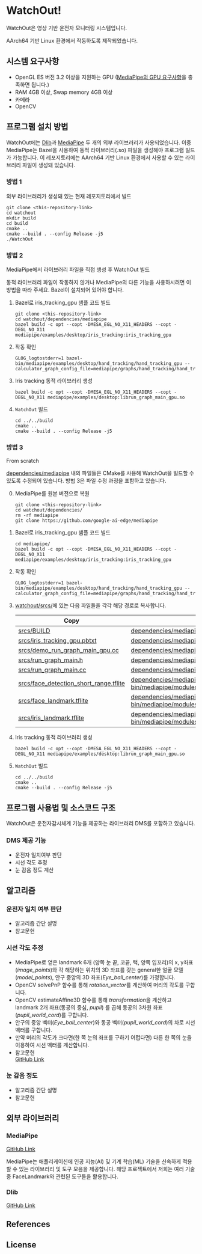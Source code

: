 # WatchOut!

WatchOut은 영상 기반 운전자 모니터링 시스템입니다. 

AArch64 기반 Linux 환경에서 작동하도록 제작되었습니다.


## 시스템 요구사항
* OpenGL ES 버전 3.2 이상을 지원하는 GPU ([MediaPipe의 GPU 요구사항](https://ai.google.dev/edge/mediapipe/framework/getting_started/gpu_support)을 충족하면 됩니다.)
* RAM 4GB 이상, Swap memory 4GB 이상
* 카메라
* OpenCV


## 프로그램 설치 방법
WatchOut에는 [Dlib](http://dlib.net/)과 [MediaPipe](https://ai.google.dev/edge/mediapipe/solutions/guide) 두 개의 외부 라이브러리가 사용되었습니다. 이중 MediaPipe는 Bazel을 사용하여 동적 라이브러리(.so) 파일을 생성해야 프로그램 빌드가 가능합니다. 이 레포지토리에는 AArch64 기반 Linux 환경에서 사용할 수 있는 라이브러리 파일이 생성돼 있습니다.

### 방법 1
외부 라이브러리가 생성돼 있는 현재 레포지토리에서 빌드

```
git clone <this-repository-link>
cd watchout
mkdir build
cd build
cmake ..
cmake --build . --config Release -j5
./WatchOut
```

### 방법 2
MediaPipe에서 라이브러리 파일을 직접 생성 후 WatchOut 빌드

동적 라이브러리 파일이 작동하지 않거나 MediaPipe의 다른 기능을 사용하시려면 이 방법을 따라 주세요. Bazel이 설치되어 있어야 합니다.

1. Bazel로 iris_tracking_gpu 샘플 코드 빌드
	```
	git clone <this-repository-link>
	cd watchout/dependencies/mediapipe
	bazel build -c opt --copt -DMESA_EGL_NO_X11_HEADERS --copt -DEGL_NO_X11 mediapipe/examples/desktop/iris_tracking:iris_tracking_gpu
	```

2. 작동 확인
	```
	GLOG_logtostderr=1 bazel-bin/mediapipe/examples/desktop/hand_tracking/hand_tracking_gpu --calculator_graph_config_file=mediapipe/graphs/hand_tracking/hand_tracking_desktop_live_gpu.pbtxt
	```

3. Iris tracking 동적 라이브러리 생성
	```
	bazel build -c opt --copt -DMESA_EGL_NO_X11_HEADERS --copt -DEGL_NO_X11 mediapipe/examples/desktop:librun_graph_main_gpu.so
	```

4. `WatchOut` 빌드
	```
	cd ../../build
	cmake ..
	cmake --build . --config Release -j5
	```

### 방법 3
From scratch

[dependencies/mediapipe](./dependencies/mediapipe) 내의 파일들은 CMake를 사용해 WatchOut을 빌드할 수 있도록 수정되어 있습니다. 방법 3은 파일 수정 과정을 포함하고 있습니다.

0. MediaPipe를 원본 버전으로 복원
	```
	git clone <this-repository-link>
	cd watchout/dependencies/
	rm -rf mediapipe
	git clone https://github.com/google-ai-edge/mediapipe
	```

1. Bazel로 iris_tracking_gpu 샘플 코드 빌드
	```
	cd mediapipe/
	bazel build -c opt --copt -DMESA_EGL_NO_X11_HEADERS --copt -DEGL_NO_X11 mediapipe/examples/desktop/iris_tracking:iris_tracking_gpu
	```

2. 작동 확인
	```
	GLOG_logtostderr=1 bazel-bin/mediapipe/examples/desktop/hand_tracking/hand_tracking_gpu --calculator_graph_config_file=mediapipe/graphs/hand_tracking/hand_tracking_desktop_live_gpu.pbtxt
	```

3. [watchout/srcs/](srcs/)에 있는 다음 파일들을 각각 해당 경로로 복사합니다.

	| Copy | Paste |
	|-|-|
	| [srcs/BUILD](srcs/BUILD) | [dependencies/mediapipe/mediapipe/examples/desktop/BUILD](dependencies/mediapipe/mediapipe/examples/desktop/BUILD) |
	| [srcs/iris_tracking_gpu.pbtxt](srcs/iris_tracking_gpu.pbtxt) | [dependencies/mediapipe/mediapipe/graphs/iris_tracking/iris_tracking_gpu.pbtxt](dependencies/mediapipe/mediapipe/graphs/iris_tracking/iris_tracking_gpu.pbtxt) |
	| [srcs/demo_run_graph_main_gpu.cc](srcs/demo_run_graph_main_gpu.cc) | [dependencies/mediapipe/mediapipe/examples/desktop/demo_run_main_gpu.cc](dependencies/mediapipe/mediapipe/examples/desktop/demo_run_main_gpu.cc) |
	| [srcs/run_graph_main.h](srcs/run_graph_main.h)| [dependencies/mediapipe/mediapipe/examples/desktop/run_graph_main.h](dependencies/mediapipe/mediapipe/examples/desktop/run_graph_main.h) |
	| [srcs/run_graph_main.cc](srcs/run_graph_main.cc)| [dependencies/mediapipe/mediapipe/examples/desktop/run_graph_main.cc](dependencies/mediapipe/mediapipe/examples/desktop/run_graph_main.cc) |
	| [srcs/face_detection_short_range.tflite](srcs/face_detection_short_range.tflite) | [dependencies/mediapipe/mediapipe/bazel-bin/mediapipe/modules/face_detection/face_detection_short_range.tflite](dependencies/mediapipe/mediapipe/bazel-bin/mediapipe/modules/face_detection/face_detection_short_range.tflite) |
	| [srcs/face_landmark.tflite](srcs/face_landmark.tflite) | [dependencies/mediapipe/mediapipe/bazel-bin/mediapipe/modules/face_detection/face_landmark.tflite](dependencies/mediapipe/mediapipe/bazel-bin/mediapipe/modules/face_detection/face_landmark.tflite) |
	| [srcs/iris_landmark.tflite](srcs/iris_landmark.tflite) | [dependencies/mediapipe/mediapipe/bazel-bin/mediapipe/modules/face_detection/iris_landmark.tflite](dependencies/mediapipe/mediapipe/bazel-bin/mediapipe/modules/face_detection/iris_landmark.tflite) |

4. Iris tracking 동적 라이브러리 생성
	```
	bazel build -c opt --copt -DMESA_EGL_NO_X11_HEADERS --copt -DEGL_NO_X11 mediapipe/examples/desktop:librun_graph_main_gpu.so
	```

5. `WatchOut` 빌드
	```
	cd ../../build
	cmake ..
	cmake --build . --config Release -j5
	```


## 프로그램 사용법 및 소스코드 구조
WatchOut은 운전자감시체계 기능을 제공하는 라이브러리 DMS를 포함하고 있습니다.

### DMS 제공 기능
* 운전자 일치여부 판단
* 시선 각도 추정
* 눈 감음 정도 계산


## 알고리즘

### 운전자 일치 여부 판단
* 알고리즘 간단 설명
* 참고문헌

### 시선 각도 추정
* MediaPipe로 얻은 landmark 6개 (양쪽 눈 끝, 코끝, 턱, 양쪽 입꼬리)의 x, y좌표(*image_points*)와 각 해당하는 위치의 3D 좌표를 갖는 general한 얼굴 모델(*model_points*), 안구 중앙의 3D 좌표(*Eye_ball_center*)를 가정합니다.
* OpenCV solvePnP 함수를 통해 *rotation_vector*를 계산하여 머리의 각도를 구합니다. 
* OpenCV estimateAffine3D 함수를 통해 *transformation*을 계산하고 landmark 2개 좌표(동공의 중심, *pupil*) 를 곱해 동공의 3차원 좌표(*pupil_world_cord*)를 구합니다.
* 안구의 중앙 벡터(*Eye_ball_center*)와 동공 벡터(*pupil_world_cord*)의 차로 시선 벡터를 구합니다. 
* 만약 머리의 각도가 크다면(한 쪽 눈의 좌표를 구하기 어렵다면) 다른 한 쪽의 눈을 이용하여 시선 벡터를 계산합니다.  
* 참고문헌
  <br/>[GitHub Link](https://github.com/amitt1236/Gaze_estimation?source=post_page-----570d4683fe23--------------------------------)

### 눈 감음 정도
* 알고리즘 간단 설명
* 참고문헌


## 외부 라이브러리

### MediaPipe
[GitHub Link](https://github.com/google-ai-edge/mediapipe)

MediaPipe는 애플리케이션에 인공 지능(AI) 및 기계 학습(ML) 기술을 신속하게 적용할 수 있는 라이브러리 및 도구 모음을 제공합니다. 해당 프로젝트에서 저희는 여러 기술 중 FaceLandmark와 관련된 도구들을 활용합니다.

### Dlib
[GitHub Link](https://github.com/davisking/dlib)


## References


## License